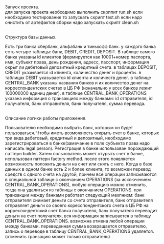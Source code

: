 <br/>Запуск проекта.  
для запуска проекта необходимо выполнить скрппит run.sh если необходимо тестирование то запускать скрипт test.sh если надо очистить от артефактов сборки надо запускать скрипт clean.sh

<br/>Структура базы данных.  

Есть три банка сбербанк, альфабанк и тинькофф банк. у каждого банка есть четыре таблицы:
банк, DEBIT, CREDIT, DEPOSIT. В таблице самого банка указаны id клиентов
(формируется как 10001+номер паспорта, имя, субъект права, день рождения, адресс, пасспорт,
информация окрыт ли дебетовый депозитный кредитный счета. в таблицах DEPOSIT, CREDIT указывается
id клиента, количество денег и проценты. в таблицах DEBIT указывается id клиента и количеств
денег. в таблице CENTRAL_BANK указаны названия банков и их количество денег на корреспондентских
счетах в ЦБ РФ (изначально у всех банков лежит 100000000 единиц денег). в таблице CENTRAL_BANK_OPERATIONS
указана информция о транзакциях между банками: id отправителя, id получателя, банк отправителя,
банк получателя, сумма перевода.

<br/>Описание логики работы приложения.  

Пользователю необходимо выбрать банк, которым он будет пользоваться. Чтобы иметь возможность
открыть счет в банке, которых три вида дебетовый, кредитный и депозитный, необходимо зарегистрироваться
в банке(замечание в поле субъекта права надо написать legal person). Регистрация в банке использован
порождающий паттерн builder. Затем пользователь может отурыть счет в банке, использован паттерн
factory method. после этого появляется возможность положить деньги на счет или снять с него.
Когда в базе данных в одном банке есть 2 и более клиента, то возможен перевод средств с одного
счета на другой, причем все операции записываются в специальной таблице с окончанием OPERATIONS
(за исключением CENTRAL_BANK_OPERATIONS), любую операцию можно отменить, тогда она удалиться
из таблицы с окончанием OPERATIONS. при транзакции между банками работает следующий мехпнизм:
банк отправителя снимает деньги со счета отправителя, банк отправителя отправляет деньги со своего
коресспондентского счета в ЦБ РФ на корреспондентский счет банка получателя, банк получателя
переводит деньги на счет получателя, вся информация записывается в таблицу CENTRAL_BANK_OPERATIONS.
возможна отмена любой операции между банками. переведенная сумма возвращается отправителю,
запись о переводе в таблицу CENTRAL_BANK_OPERATIONS удаляется.(отменить транзацию может только отправитель)
